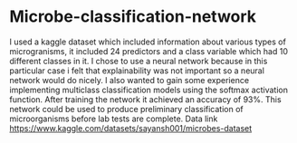 # Microbe-classification-network
I used a kaggle dataset which included information about various types of microgranisms, it included 24 predictors and a class variable which had 10 different classes in it. I chose to use a neural network because in this particular case i felt that explainability was not important so a neural network would do nicely. I also wanted to gain some experience implementing multiclass classification models using the softmax activation function. After training the network it achieved an accuracy of 93%. This network could be used to produce preliminary classification of microorganisms before lab tests are complete. Data link https://www.kaggle.com/datasets/sayansh001/microbes-dataset
